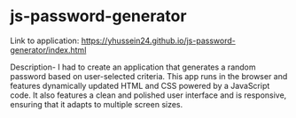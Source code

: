 # js-password-generator

Link to application: https://yhussein24.github.io/js-password-generator/index.html

Description-
  I had to create an application that generates a random password based on user-selected criteria. This app runs in the browser and features dynamically updated HTML and CSS powered by a JavaScript code. It also features a clean and polished user interface and is responsive, ensuring that it adapts to multiple screen sizes.
  
  
